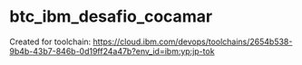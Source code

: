 # btc_ibm_desafio_cocamar
Created for toolchain: https://cloud.ibm.com/devops/toolchains/2654b538-9b4b-43b7-846b-0d19ff24a47b?env_id=ibm:yp:jp-tok
